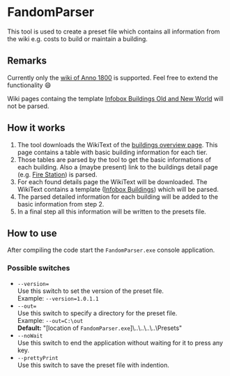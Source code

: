# FandomParser

This tool is used to create a preset file which contains all information from the wiki e.g. costs to build or maintain a building.

## Remarks

Currently only the [wiki of Anno 1800](https://anno1800.fandom.com/) is supported. Feel free to extend the functionality :smile:

Wiki pages containg the template [Infobox Buildings Old and New World](https://anno1800.fandom.com/wiki/Template:Infobox_Buildings_Old_and_New_World) will not be parsed.

## How it works

1. The tool downloads the WikiText of the [buildings overview page](https://anno1800.fandom.com/wiki/Buildings).
   This page contains a table with basic building information for each tier.
2. Those tables are parsed by the tool to get the basic informations of each building.
   Also a (maybe present) link to the buildings detail page (e.g. [Fire Station](https://anno1800.fandom.com/wiki/Fire_Station)) is parsed.
3. For each found details page the WikiText will be downloaded.
   The WikiText contains a template ([Infobox Buildings](https://anno1800.fandom.com/wiki/Template:Infobox_Buildings)) which will be parsed.
4. The parsed detailed information for each building will be added to the basic information from step 2.
5. In a final step all this information will be written to the presets file.

## How to use

After compiling the code start the `FandomParser.exe` console application.

### Possible switches

- `--version=`<br/>
  Use this switch to set the version of the preset file.<br/>
  Example: `--version=1.0.1.1`
- `--out=`<br/>
  Use this switch to specify a directory for the preset file.<br/>
  Example: `--out=C:\out`<br/>
  **Default:** "[location of `FandomParser.exe`]\\..\\..\\..\\..\\Presets"
- `--noWait`<br/>
  Use this switch to end the application without waiting for it to press any key.
- `--prettyPrint`<br/>
  Use this switch to save the preset file with indention.
